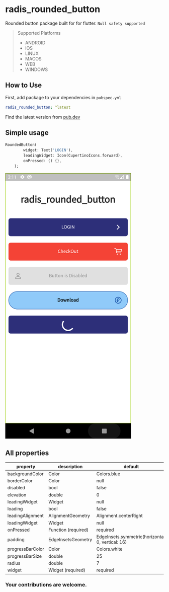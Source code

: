 # radis_rounded_button

Rounded button package built for for flutter. ```Null safety supported```

> Supported Platforms
>
> - ANDROID
> - IOS
> - LINUX
> - MACOS
> - WEB
> - WINDOWS

## How to Use
First, add package to your dependencies in ```pubspec.yml```
```yaml
radis_rounded_button: ^latest
```
Find the latest version from [pub.dev](https://pub.dev/packages/radis_rounded_button)

## Simple usage
```dart
RoundedButton(
        widget: Text('LOGIN'),
        leadingWidget: Icon(CupertinoIcons.forward),
        onPressed: () {},
    );
```


<img src="https://github.com/Radis-Dev/radis_rounded_button/blob/master/screenshot.png?raw=true" width="400"/>

## All properties
| property        | description                                                        | default    |
| --------------- | ------------------------------------------------------------------ |------------|
| backgroundColor | Color                                                              | Colors.blue
| borderColor     | Color                                                              | null
| disabled        | bool                                                               | false
| elevation       | double                                                             | 0
| leadingWidget   | Widget                                                             | null
| loading         | bool                                                               | false
| leadingAlignment| AlignmentGeometry                                                  | Alignment.centerRight
| loadingWidget   | Widget                                                             | null
| onPressed       | Function (required)                                                | required
| padding         | EdgeInsetsGeometry                                                 | EdgeInsets.symmetric(horizontal: 0, vertical: 16)
| progressBarColor| Color                                                              | Colors.white
| progressBarSize | double                                                             | 25
| radius          | double                                                             | 7
| widget          | Widget (required)                                                  | required

### Your contributions are welcome.
